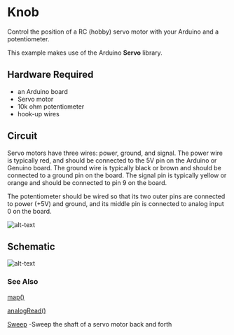 # Knob
Control the position of a RC (hobby) servo motor with your Arduino and a potentiometer.

This example makes use of the Arduino **Servo** library.

## Hardware Required
* an Arduino board
* Servo motor
* 10k ohm potentiometer
* hook-up wires
## Circuit
Servo motors have three wires: power, ground, and signal. The power wire is typically red, and should be connected to the 5V pin on the Arduino or Genuino board. The ground wire is typically black or brown and should be connected to a ground pin on the board. The signal pin is typically yellow or orange and should be connected to pin 9 on the board.

The potentiometer should be wired so that its two outer pins are connected to power (+5V) and ground, and its middle pin is connected to analog input 0 on the board.

![alt-text](https://github.com/SamyakJain2002/robo_resource/blob/main/programming/arduino/servo/examples/knob/knob_BB.png)

## Schematic
![alt-text](https://github.com/SamyakJain2002/robo_resource/blob/main/programming/arduino/servo/examples/knob/knob_schem.png)
### See Also
[map()](https://www.arduino.cc/reference/en/language/functions/math/map/)

[analogRead()](https://www.arduino.cc/reference/en/language/functions/analog-io/analogread/)

[Sweep](https://github.com/SamyakJain2002/robo_resource/new/main/programming/arduino/servo/examples/sweep) -Sweep the shaft of a servo motor back and forth
